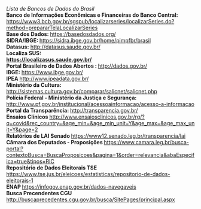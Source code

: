 <i> Lista de Bancos de Dados do Brasil </i>
<br> <b> Banco de Informações Econômicas e Financeiras do Banco Central: </b> https://www3.bcb.gov.br/sgspub/localizarseries/localizarSeries.do?method=prepararTelaLocalizarSeries
<br> <b> Base dos Dados: </b> https://basedosdados.org/
<br> <b> SIDRA/IBGE: </b> https://sidra.ibge.gov.br/home/pimpfbr/brasil
<br> <b>Datasus:</b> http://datasus.saude.gov.br/
<br> <b> Localiza SUS: <br> https://localizasus.saude.gov.br/
<br> <b>Portal Brasileiro de Dados Abertos </b>: </b>http://dados.gov.br/
<br> <b> IBGE:</b> https://www.ibge.gov.br/
<br> <b>IPEA </b> http://www.ipeadata.gov.br/
<br> <b> Ministério da Cultura:</b> http://sistemas.cultura.gov.br/comparar/salicnet/salicnet.php
<br> <b>Polícia Federal - Ministério da Justiça e Segurança: </b> http://www.pf.gov.br/institucional/acessoainformacao/acesso-a-informacao
<br> <b>Portal da Transparência: </b>http://transparencia.gov.br/
<br> <b> Ensaios Clínicos </b> http://www.ensaiosclinicos.gov.br/rg/?q=covid&rec_country=&age_min=&age_min_unit=Y&age_max=&age_max_unit=Y&page=2
<br> <b> Relatórios de LAI Senado </b> https://www12.senado.leg.br/transparencia/lai
<br> <b> Câmara dos Deputados - Proposições </b> https://www.camara.leg.br/busca-portal?contextoBusca=BuscaProposicoes&pagina=1&order=relevancia&abaEspecifica=true&tipos=RIC
<br> <b> Repositório de Dados Eleitorais TSE </b> https://www.tse.jus.br/eleicoes/estatisticas/repositorio-de-dados-eleitorais-1
<br> <b> ENAP </b> https://infogov.enap.gov.br/dados-navegaveis
<br> <b> Busca Precendentes CGU </b> http://buscaprecedentes.cgu.gov.br/busca/SitePages/principal.aspx
